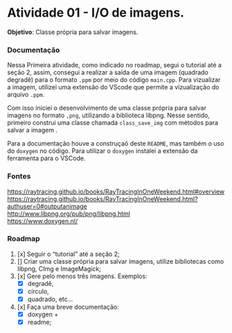 # Atividade 01 - I/O de imagens. 
**Objetivo**: Classe própria para salvar imagens.

### Documentação
Nessa Primeira atividade, como indicado no roadmap, segui o tutorial até a seção 2, assim, consegui a realizar a saída de uma imagem (quadrado degradê) para o formato `.ppm` por meio do código `main.cpp`. Para vizualizar a imagem, utilizei uma extensão do VScode que permite a vizualização do arquivo `.ppm`.

Com isso iniciei o desenvolvimento de uma classe própria para salvar imagens no formato `,png`, utilizando a biblioteca libpng. Nesse sentido, primeiro construi uma classe chamada `class_save_img` com métodos para salvar a imagem .

Para a documentação houve a construçaõ deste `README`, mas também o uso do `doxygen` no código. Para utilizar o `doxygen` instalei a extensão da ferramenta para o VSCode.

### Fontes
https://raytracing.github.io/books/RayTracingInOneWeekend.html#overview <br>
https://raytracing.github.io/books/RayTracingInOneWeekend.html?authuser=0#outputanimage <br>
http://www.libpng.org/pub/png/libpng.html <br>
https://www.doxygen.nl/

### Roadmap
1. [x] Seguir o “tutorial” até a seção 2;
2. [] Criar uma classe própria para salvar imagens, utilize bibliotecas como libpng, CImg e ImageMagick;
3. [x] Gere pelo menos três imagens. Exemplos: 
    - [x] degradê, 
    - [x] círculo, 
    - [x] quadrado, etc... 
4. [x] Faça uma breve documentação: 
    - [x] doxygen +
    - [x] readme;